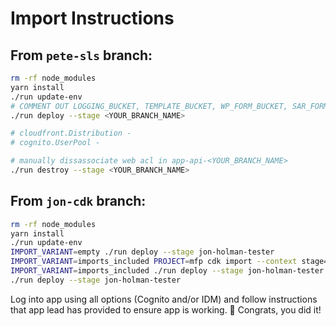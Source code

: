 # Import Instructions

## From `pete-sls` branch:

```sh
rm -rf node_modules
yarn install
./run update-env
# COMMENT OUT LOGGING_BUCKET, TEMPLATE_BUCKET, WP_FORM_BUCKET, SAR_FORM_BUCKET and values for short-circuiting SSM in .env file
./run deploy --stage <YOUR_BRANCH_NAME>

# cloudfront.Distribution -
# cognito.UserPool -

# manually dissassociate web acl in app-api-<YOUR_BRANCH_NAME>
./run destroy --stage <YOUR_BRANCH_NAME>
```

## From `jon-cdk` branch:

```sh
rm -rf node_modules
yarn install
./run update-env
IMPORT_VARIANT=empty ./run deploy --stage jon-holman-tester
IMPORT_VARIANT=imports_included PROJECT=mfp cdk import --context stage=jon-holman-tester --force
IMPORT_VARIANT=imports_included ./run deploy --stage jon-holman-tester
./run deploy --stage jon-holman-tester
```

Log into app using all options (Cognito and/or IDM) and follow instructions that app lead has provided to ensure app is working.
:tada: Congrats, you did it!
